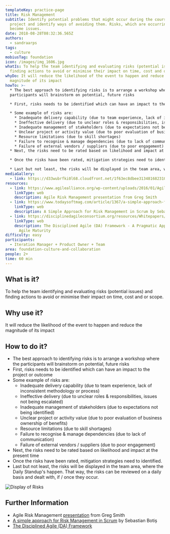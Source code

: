 ```yaml
---
templateKey: practice-page
title: Risk Management
subtitle: Identify potential problems that might occur during the course of your
  project and identify ways of avoiding them. Risks, which are occurring, will
  become issues.
date: 2018-08-28T08:32:36.565Z
authors:
  - sandraarps
tags:
  - culture
mobiusTag: foundation
icon: /images/img_1606.jpg
whatIs: To help the team identifying and evaluating risks (potential issues) and
  finding actions to avoid or minimise their impact on time, cost and or scope.
whyDo: It will reduce the likelihood of the event to happen and reduce the
  magnitude of its impact
howTo: >-
  * The best approach to identifying risks is to arrange a workshop where the
  participants will brainstorm on potential, future risks

  * First, risks needs to be identified which can have an impact to the project or outcome

  * Some example of risks are:
    * Inadequate delivery capability (due to team experience, lack of inconsistent methodology or process)
    * Ineffective delivery (due to unclear roles & responsibilities, issues not being escalated)
    * Inadequate management of stakeholders (due to expectations not being identified)
    * Unclear project or activity value (due to poor evaluation of business ownership of benefits)
    * Resource limitations (due to skill shortages)
    * Failure to recognise & manage dependencies (due to lack of communication)
    * Failure of external vendors / suppliers (due to poor engagement)
  * Next, the risks need to be rated based on likelihood and impact at the present time

  * Once the risks have been rated, mitigation strategies need to identified.

  * Last but not least, the risks will be displayed in the team area, where the Daily Standup's happen. That way, the risks can be reviewed on a daily basis and dealt with, if / once they occur.
mediaGallery:
  - link: https://d33wubrfki0l68.cloudfront.net/1f63ec8dbee313481682310211f24ba74ac91c08/c7c83/images/scaled/img_1606.jpg
resources:
  - link: https://www.agilealliance.org/wp-content/uploads/2016/01/Agile-Risk-Management-Agile-2012.pdf
    linkType: web
    description: Agile Risk Management presentation from Greg Smith
  - link: https://www.todaysoftmag.com/article/1367/a-simple-approach-for-risk-management-in-scrum
    linkType: web
    description: A Simple Approach for Risk Management in Scrum by Sebastian Botis
  - link: https://disciplinedagileconsortium.org/resources/Whitepapers/DA-CMMI-Crosstalk-201607.pdf
    linkType: web
    description: The Disciplined Agile (DA) Framework - A Pragmatic Approach to
      Agile Maturity
difficulty: easy
participants:
  - Iteration Manager + Product Owner + Team
area: foundation-culture-and-collaboration
people: 2+
time: 60 min
---
```

## What is it?

To help the team identifying and evaluating risks (potential issues) and finding actions to avoid or minimise their impact on time, cost and or scope.

## Why use it?

It will reduce the likelihood of the event to happen and reduce the magnitude of its impact

## How to do it?

* The best approach to identifying risks is to arrange a workshop where the participants will brainstorm on potential, future risks
* First, risks needs to be identified which can have an impact to the project or outcome
* Some example of risks are:
  * Inadequate delivery capability (due to team experience, lack of inconsistent methodology or process)
  * Ineffective delivery (due to unclear roles & responsibilities, issues not being escalated)
  * Inadequate management of stakeholders (due to expectations not being identified)
  * Unclear project or activity value (due to poor evaluation of business ownership of benefits)
  * Resource limitations (due to skill shortages)
  * Failure to recognise & manage dependencies (due to lack of communication)
  * Failure of external vendors / suppliers (due to poor engagement)
* Next, the risks need to be rated based on likelihood and impact at the present time
* Once the risks have been rated, mitigation strategies need to identified.
* Last but not least, the risks will be displayed in the team area, where the Daily Standup's happen. That way, the risks can be reviewed on a daily basis and dealt with, if / once they occur.

![Display of Risks](/images/img_1606.jpg)

## Further Information

* Agile Risk Management [presentation](https://www.agilealliance.org/wp-content/uploads/2016/01/Agile-Risk-Management-Agile-2012.pdf) from Greg Smith
* [A simple approach for Risk Management in Scrum](https://www.todaysoftmag.com/article/1367/a-simple-approach-for-risk-management-in-scrum) by Sebastian Botiș
* [The Disciplined Agile (DA) Framework](http://www.disciplinedagiledelivery.com/agile-risk-management/)
